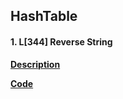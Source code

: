 ## HashTable

#### 1. L[344] Reverse String

**[Description](https://leetcode.com/problems/reverse-string/description/)**

**[Code](./344.reverse-string.py)**
